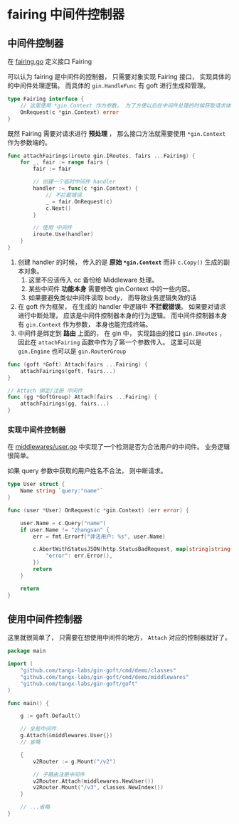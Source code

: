 # fairing 中间件控制器



## 中间件控制器

在 [fairing.go](/goft/fairing.go) 定义接口 Fairing

可以认为 fairing 是中间件的控制器， 只需要对象实现 Fairing 接口， 实现具体的的中间件处理逻辑。 而具体的 `gin.HandleFunc` 有 goft 进行生成和管理。

```go
type Fairing interface {
	// 这里使用 *gin.Context 作为参数， 为了方便以后在中间件处理的时候获取请求体中的信息
	OnRequest(c *gin.Context) error
}
```

既然 Fairing 需要对请求进行 **预处理** ， 那么接口方法就需要使用 `*gin.Context` 作为参数端的。


```go
func attachFairings(iroute gin.IRoutes, fairs ...Fairing) {
	for _, fair := range fairs {
		fair := fair

		// 创建一个临时中间件 handler
		handler := func(c *gin.Context) {
			// 不拦截错误
			_ = fair.OnRequest(c)
			c.Next()
		}

		// 使用 中间件
		iroute.Use(handler)
	}
}
```

1. 创建 handler 的时候， 传入的是 **原始 `*gin.Context`** 而非 `c.Copy()` 生成的副本对象。
    1. 这里不应该传入 cc 备份给 Middleware 处理。
    2. 某些中间件 **功能本身** 需要修改 gin.Context 中的一些内容。
    3. 如果要避免类似中间件读取 body， 而导致业务逻辑失效的话
2. 在 goft 作为框架， 在生成的 handler 中逻辑中 **不拦截错误**。 如果要对请求进行中断处理， 应该是中间件控制器本身的行为逻辑。 而中间件控制器本身有 `gin.Context` 作为参数， 本身也能完成终端。
3. 中间件是绑定到 **路由** 上面的， 在 gin 中， 实现路由的接口 `gin.IRoutes` ， 因此在 `attachFairing` 函数中作为了第一个参数传入。 这里可以是 `gin.Engine` 也可以是 `gin.RouterGroup`

```go
func (goft *Goft) Attach(fairs ...Fairing) {
	attachFairings(goft, fairs...)
}

// Attach 绑定/注册 中间件
func (gg *GoftGroup) Attach(fairs ...Fairing) {
	attachFairings(gg, fairs...)
}
```



### 实现中间件控制器

在 [middlewares/user.go](/cmd/demo/middlewares/user.go) 中实现了一个检测是否为合法用户的中间件。 业务逻辑很简单。

如果 query 参数中获取的用户姓名不合法， 则中断请求。 

```go
type User struct {
	Name string `query:"name"`
}

func (user *User) OnRequest(c *gin.Context) (err error) {

	user.Name = c.Query("name")
	if user.Name != "zhangsan" {
		err = fmt.Errorf("非法用户: %s", user.Name)

		c.AbortWithStatusJSON(http.StatusBadRequest, map[string]string{
			"error": err.Error(),
		})
		return
	}

	return
}
```


## 使用中间件控制器

这里就很简单了， 只需要在想使用中间件的地方， `Attach` 对应的控制器就好了。

```go
package main

import (
	"github.com/tangx-labs/gin-goft/cmd/demo/classes"
	"github.com/tangx-labs/gin-goft/cmd/demo/middlewares"
	"github.com/tangx-labs/gin-goft/goft"
)

func main() {

	g := goft.Default()

	// 全局中间件
	g.Attach(&middlewares.User{})
	// 省略

	{
		v2Router := g.Mount("/v2")

		// 子路由注册中间件
		v2Router.Attach(middlewares.NewUser())
		v2Router.Mount("/v3", classes.NewIndex())
	}

	// ...省略
}
```

